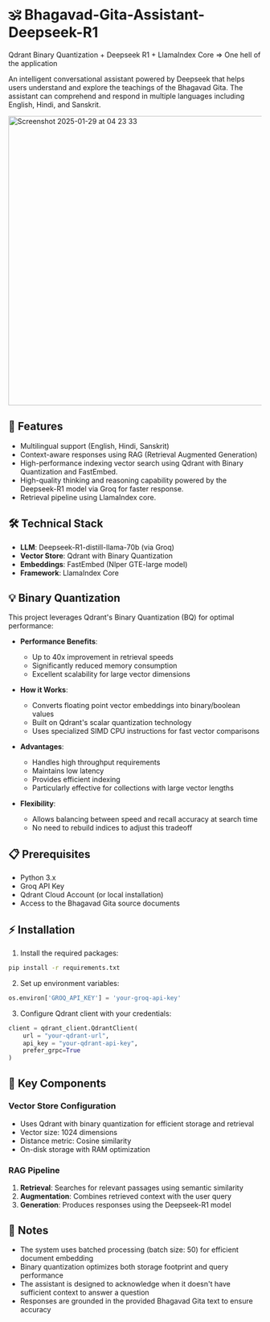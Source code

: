 # 🕉️ Bhagavad-Gita-Assistant-Deepseek-R1
Qdrant Binary Quantization + Deepseek R1 + LlamaIndex Core => One hell of the application 

An intelligent conversational assistant powered by Deepseek that helps users understand and explore the teachings of the Bhagavad Gita. The assistant can comprehend and respond in multiple languages including English, Hindi, and Sanskrit.

<img width="575" alt="Screenshot 2025-01-29 at 04 23 33" src="https://github.com/user-attachments/assets/73e0f930-7b7f-4b37-826c-a49ac06d9fdc" />

## 🌟 Features

- Multilingual support (English, Hindi, Sanskrit)
- Context-aware responses using RAG (Retrieval Augmented Generation)
- High-performance indexing vector search using Qdrant with Binary Quantization and FastEmbed. 
- High-quality thinking and reasoning capability powered by the Deepseek-R1 model via Groq for faster response. 
- Retrieval pipeline using LlamaIndex core. 

## 🛠️ Technical Stack

- **LLM**: Deepseek-R1-distill-llama-70b (via Groq)
- **Vector Store**: Qdrant with Binary Quantization
- **Embeddings**: FastEmbed (Nlper GTE-large model)
- **Framework**: LlamaIndex Core

## 💡 Binary Quantization

This project leverages Qdrant's Binary Quantization (BQ) for optimal performance:

- **Performance Benefits**: 
  - Up to 40x improvement in retrieval speeds
  - Significantly reduced memory consumption
  - Excellent scalability for large vector dimensions

- **How it Works**: 
  - Converts floating point vector embeddings into binary/boolean values
  - Built on Qdrant's scalar quantization technology
  - Uses specialized SIMD CPU instructions for fast vector comparisons

- **Advantages**:
  - Handles high throughput requirements
  - Maintains low latency
  - Provides efficient indexing
  - Particularly effective for collections with large vector lengths

- **Flexibility**: 
  - Allows balancing between speed and recall accuracy at search time
  - No need to rebuild indices to adjust this tradeoff

## 📋 Prerequisites

- Python 3.x
- Groq API Key
- Qdrant Cloud Account (or local installation)
- Access to the Bhagavad Gita source documents

## ⚡ Installation

1. Install the required packages:
```bash
pip install -r requirements.txt
```

2. Set up environment variables:
```python
os.environ['GROQ_API_KEY'] = 'your-groq-api-key'
```

3. Configure Qdrant client with your credentials:
```python
client = qdrant_client.QdrantClient(
    url = "your-qdrant-url",
    api_key = "your-qdrant-api-key",
    prefer_grpc=True
)
```

## 🎯 Key Components

### Vector Store Configuration
- Uses Qdrant with binary quantization for efficient storage and retrieval
- Vector size: 1024 dimensions
- Distance metric: Cosine similarity
- On-disk storage with RAM optimization

### RAG Pipeline
1. **Retrieval**: Searches for relevant passages using semantic similarity
2. **Augmentation**: Combines retrieved context with the user query
3. **Generation**: Produces responses using the Deepseek-R1 model

## 📝 Notes

- The system uses batched processing (batch size: 50) for efficient document embedding
- Binary quantization optimizes both storage footprint and query performance
- The assistant is designed to acknowledge when it doesn't have sufficient context to answer a question
- Responses are grounded in the provided Bhagavad Gita text to ensure accuracy

